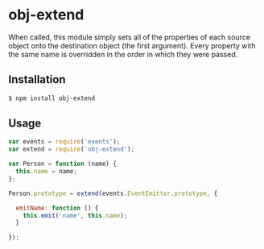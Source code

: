 # obj-extend

When called, this module simply sets all of the properties of each source
object onto the destination object (the first argument). Every property with
the same name is overridden in the order in which they were passed.

## Installation

``` bash
$ npm install obj-extend
```

## Usage

``` javascript
var events = require('events');
var extend = require('obj-extend');

var Person = function (name) {
  this.name = name;
};

Person.prototype = extend(events.EventEmitter.prototype, {

  emitName: function () {
    this.emit('name', this.name);
  }

});
```
